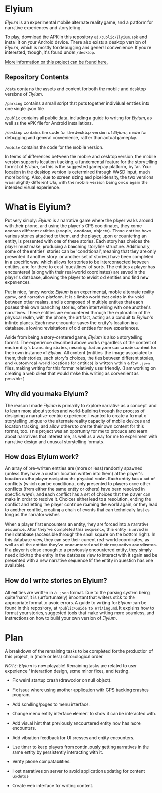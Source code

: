 # Elyium

_Elyium_ is an experimental mobile alternate reality game, and a platform for narrative experiences and storytelling.

To play, download the APK in this repository at `/public/Elyium.apk` and install it on your Android device. There also exists a desktop version of _Elyium_, which is mostly for debugging and general convenience. If you're interested, though, it's found under `/desktop`.

[More information on this project can be found here.](http://v-os.ca/elyium)

## Repository Contents

`/data` contains the assets and content for both the mobile and desktop versions of _Elyium_.

`/parsing` contains a small script that puts together individual entities into one single .json file.

`/public` contains all public data, including a guide to writing for _Elyium_, as well as the APK file for Android installations.

`/desktop` contains the code for the desktop version of _Elyium_, made for debugging and general convenience, rather than actual gameplay.

`/mobile` contains the code for the mobile version.

In terms of differences between the mobile and desktop version, the mobile version supports location tracking, a fundemental feature for the storytelling format of _Elyium_, so this is the suggested gameplay platform, by far. Your location in the desktop version is determined through WASD input, much more boring. Also, due to screen sizing and pixel density, the two versions wear slightly different UIs, with the mobile version being once again the intended visual experience.

# What is Elyium?

Put very simply: _Elyium_ is a narrative game where the player walks around with their phone, and using the player's GPS coordinates, they come accross different entities (people, locations, objects). These entities have various stories attached to them, and the player, upon encountering an entity, is presented with one of these stories. Each story has choices the player must make, producing a banching storyline structure. Additionally, some of the entities' stories can be 'conditional', meaning that they are only presented if another story (or another set of stories) have been completed in a specific way, which allows for stories to be interconnected between entities, and for there to exist 'questlines' of sorts. The entities a player has encountered (along with their real-world coordinates) are saved in the player's database, allowing the player to revisit old entities and find new experiences.

Put in nice, fancy words: _Elyium_ is an experimental, mobile alternate reality game, and narrative platform. It is a limbo world that exists in the void between other realms, and is composed of multiple entities that each posess their own branching stories, often intertwining with one another's narratives. These entities are encountered through the exploration of the physical realm, with the phone, the artifact, acting as a conduit to _Elyium_'s infinite planes. Each new encounter saves the entity's location in a database, allowing revisitations of old entities for new experiences.

Aside from being a story-centered game, _Elyium_ is also a storytelling format. The experience described above works regardless of the content of each entity's branching stories, meaning that anyone can create content for their own instance of _Elyium_. All content (entities, the image associated to them, their stories, each story's choices, the ties between different stories, and custom real-world locations for entities) is written within a few `.json` files, making writing for this format relatively user friendly. (I am working on creating a web client that would make this writing as convenient as possible.)

## Why did you make Elyium?

The reason I made _Elyium_ is primarily to explore narrative as a concept, and to learn more about stories and world-building through the process of designing a narrative-centric experience. I wanted to create a format of storytelling unique to the alternate reality capacity of mobile devices and location tracking, and allow others to create their own content for this format, too. This project was an oportunity for me to produce and learn about narratives that interest me, as well as a way for me to experiment with narrative design and unusual storytelling formats.

## How does Elyium work?

An array of pre-written entities are (more or less) randomly spawned (unless they have a custom location written into them) at the player's location as the player navigates the physical realm. Each entity has a set of conflicts (which can be conditional, only presented to players once other conflicts (from either the same entity or others) have been resolved in specific ways), and each conflict has a set of choices that the player can make in order to resolve it. Choices either lead to a resolution, ending the conflict and letting the player continue roaming the world again, or they lead to another conflict, creating a chain of events that can technically last as long as the narrator wishes.

When a player first encounters an entity, they are forced into a narrative sequence. After they've completed this sequence, this entity is saved in their database (accessible through the small square on the bottom right). In this database view, they can see their current real-world coordinates, as well as all the entities they've encountered and their respective coordinates. If a player is close enough to a previously encountered entity, they simply need click/tap the entity in the database view to interact with it again and be presented with a new narrative sequence (if the entity in question has one available).

## How do I write stories on Elyium?

All entities are written in a `.json` format. Due to the parsing system being quite 'hard', it is (unfortunately) important that writers stick to the appropriate format to avoid errors. A guide to writing for _Elyium_ can be found in this repository, at `/public/Guide to Writing.md`. It explains how to format your stories, suggested tools that make writing more seamless, and instructions on how to build your own version of _Elyium_.

# Plan

A breakdown of the remaining tasks to be completed for the production of this project, in (more or less) chronological order.

*NOTE*: _Elyium_ is now playable! Remaining tasks are related to user experience / interaction design, some minor fixes, and testing.

- Fix weird startup crash (drawcolor on null object).

- Fix issue where using another application with GPS tracking crashes program.

- Add scrolling/pages to menu interface.

- Change menu entity interface element to show it can be interacted with.

- Add visual hint that previously encountered entity now has more encounters.

- Add vibration feedback for UI presses and entity encounters.

- Use timer to keep players from continuously getting narratives in the same entity by persistently interacting with it.

- Verify phone compatabilities.

- Host narratives on server to avoid application updating for content updates.

- Create web interface for writing content.